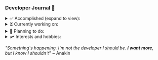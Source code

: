 ### Developer Journal 📜

<details>
  <summary>✅ Accomplished (expand to view):</summary>

<br>

- 📦 [Develop a backend api](https://github.com/franciscoengenheiro/chelas-movies-database)
- 🛠️ [Develop an application with physical hardware integration](https://github.com/franciscoengenheiro/ticket-machine-fpga)
- 🎨 [Develop an application that uses a GUI](https://github.com/franciscoengenheiro/space-invaders-app)
- 📚 [Develop a simple library or set of utility functions](https://github.com/decimalib/intellijdbc)
- ♟️ ️[Develop an online application with relevant features](https://github.com/franciscoengenheiro/desktop-checkers-app)
- 🚄 [Develop a project where dynamic code generation is used to improve performance](https://github.com/astral-projects/autorouter)
- 🌐 [Develop a full stack application using the latest technologies](https://github.com/astral-projects/gomoku-web)
- 📱 [Develop a mobile application](https://github.com/astral-projects/gomoku-mobile)

</details>

<details>
  <summary>⏳ Currently working on:</summary>

<br>

- 📖 Develop and support a larger and more robust library or DSL
- ⚙️ Develop a project that uses preprocessors in build time like KSP
- 🤖 Work on a Machine learning or AI project

</details>

<details>
  <summary>🔭 Planning to do:</summary>

<br>

- 💼 Internship in a software company
- 📱 Develop a full reactive mobile application using the latest technologies
- ⚙️ Develop a plugin
- 🎓 Build a personal website
- 🕹️ Develop an indie game with an external tool like [GameMaker](https://gamemaker.io/en) (for platformers mostly) and more advanced tools
  like [Unity](https://unity.com/) or [Unreal Engine](https://www.unrealengine.com/en-US/). It includes designing the
  characters and the world, creating the story, and developing
  the game mechanics
- 🚀 Develop, launch and maintain a fully-fledged product
- 📈 Work on a project that involves data analysis and visualization
- 🖱️ Be part of an organization or team with published products
- 🎮 Join a game development team

</details>

<details>
  <summary>🛩️ Interests and hobbies:</summary>

<br>

- **🎮 Avid Gamer:**
  Enthusiastically immersed in everything about the gaming world in most genres and platforms,
  with a keen focus on the PlayStation console and collecting [trophies](https://psnprofiles.com/PhantomBlade19) 🏆

- **🦾 Dedicated Gym Goer:**
  Committed to a fitness lifestyle,
  regularly hitting the gym to achieve personal health and wellness goals, although body dismorphia is a constant
  struggle

- **🚴‍♂️ Cycling Lover:**
  Passionate about cycling and exploring new places on two wheels,
  with a particular interest in long-distance cycling and camping throughout the way (*biketrip*)
   - Latest trip: [Set 2022 - Barcelona to Valencia](https://www.youtube.com/watch?v=75aUvd2DjqE)

- **🌍 Passionate about National and International Politics:**
  Actively involved in staying informed and participating in discussions about both national and international political
  events and issues

- **🌌 Space Enthusiast:**
  Fascinated by the cosmos and the mysteries of the universe,
  with a particular interest in the latest discoveries and developments in space exploration

</details>

_"Something's happening. I'm not the <ins>developer</ins> I should be. **I want more**, but I know I shouldn't"_ ~ Anakin
